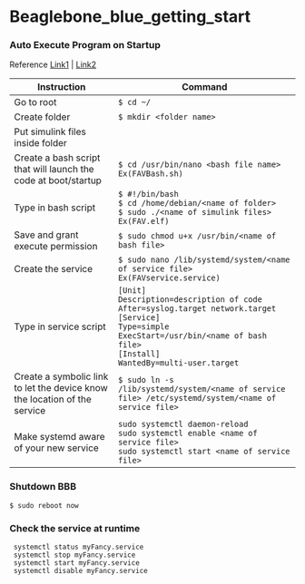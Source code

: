# Beaglebone_blue_getting_start

### Auto Execute Program on Startup
Reference [Link1](https://stackoverflow.com/questions/28854705/executing-a-script-on-startup-using-beaglebone-black) | [Link2](https://gist.github.com/tstellanova/7323116)

| Instruction | Command |
|------------ | --------|
| Go to root | `$ cd ~/`|
| Create folder  | `$ mkdir <folder name>`|
| Put simulink files inside folder ||
| Create a bash script that will launch the code at boot/startup | `$ cd /usr/bin/nano <bash file name> Ex(FAVBash.sh)` |
| Type in bash script | `$ #!/bin/bash`<br />`$ cd /home/debian/<name of folder>`<br />`$ sudo ./<name of simulink files> Ex(FAV.elf)` |
| Save and grant execute permission |`$ sudo chmod u+x /usr/bin/<name of bash file>`|
| Create the service |`$ sudo nano /lib/systemd/system/<name of service file> Ex(FAVservice.service)`|
| Type in service script|`[Unit]`<br />`Description=description of code`<br />`After=syslog.target network.target`<br />`[Service]`<br />`Type=simple`<br />`ExecStart=/usr/bin/<name of bash file>`<br />`[Install]`<br />`WantedBy=multi-user.target`|
| Create a symbolic link to let the device know the location of the service |`$ sudo ln -s /lib/systemd/system/<name of service file> /etc/systemd/system/<name of service file>`|
| Make systemd aware of your new service|`sudo systemctl daemon-reload`<br />`sudo systemctl enable <name of service file>`<br />`sudo systemctl start <name of service file>`|



### Shutdown BBB
```
$ sudo reboot now
```
### Check the service at runtime
```
 systemctl status myFancy.service
 systemctl stop myFancy.service
 systemctl start myFancy.service
 systemctl disable myFancy.service
 ```

